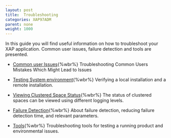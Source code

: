 ```yaml
---
layout: post
title:  Troubleshooting
categories: XAP97ADM
parent: none
weight: 1000
---
```



In this guide you will find useful information on how to troubleshoot your XAP application. Common user issues, failure detection and tools are presented.



- [Common user Issues](./troubleshooting-common-user-issues.html){%wbr%}
Troubleshooting Common Users Mistakes Which Might Lead to Issues

- [Testing System environment](./troubleshooting-testing-system-environment.html){%wbr%}
Verifying a local installation and a remote installation.

- [Viewing Clustered Space Status](./troubleshooting-viewing-clustered-space-status.html){%wbr%}
The status of clustered spaces can be viewed using different logging levels.

- [Failure Detection](./troubleshooting-failure-detection.html){%wbr%}
About failure detection, reducing failure detection time, and relevant parameters.

- [Tools](./troubleshooting-tools.html){%wbr%}
Troubleshooting tools for testing a running product and environmental issues.